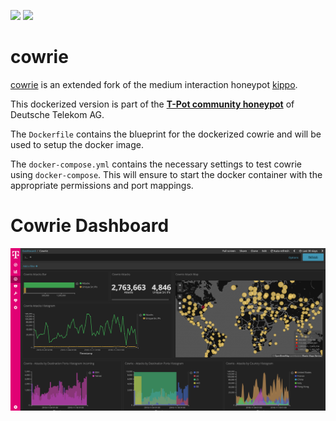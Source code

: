 [![](https://images.microbadger.com/badges/version/blackhatch/cowrie:1811.svg)](https://microbadger.com/images/blackhatch/cowrie:1811 "Get your own version badge on microbadger.com") [![](https://images.microbadger.com/badges/image/blackhatch/cowrie:1811.svg)](https://microbadger.com/images/blackhatch/cowrie:1811 "Get your own image badge on microbadger.com")

# cowrie

[cowrie](http://www.micheloosterhof.com/cowrie/) is an extended fork of the medium interaction honeypot [kippo](https://github.com/desaster/kippo).

This dockerized version is part of the **[T-Pot community honeypot](http://dtag-dev-sec.github.io/)** of Deutsche Telekom AG.

The `Dockerfile` contains the blueprint for the dockerized cowrie and will be used to setup the docker image.  

The `docker-compose.yml` contains the necessary settings to test cowrie using `docker-compose`. This will ensure to start the docker container with the appropriate permissions and port mappings.

# Cowrie Dashboard

![Cowrie Dashboard](doc/dashboard.png)
